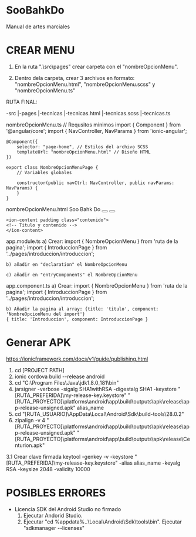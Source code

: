 # SooBahkDo
Manual de artes marciales


# CREAR MENU 

1) En la ruta ".\src\pages" crear carpeta con el "nombreOpcionMenu".

2) Dentro dela carpeta, crear 3 archivos en formato: "nombreOpcionMenu.html", "nombreOpcionMenu.scss" y "nombreOpcionMenu.ts"

RUTA FINAL:

-src
   |-pages
      |-tecnicas
         |-tecnicas.html
         |-tecnicas.scss
         |-tecnicas.ts

nombreOpcionMenu.ts
	// Requsitos minimos
	import { Component } from '@angular/core';
	import { NavController, NavParams } from 'ionic-angular';

	@Component({
	    selector: "page-home", // Estilos del archivo SCSS
	    templateUrl: "nombreOpcionMenu.html" // Diseño HTML
	})

	export class NombreOpcionMenuPage {
	    // Variables globales

	    constructor(public navCtrl: NavController, public navParams: NavParams) {
	    }
	}

nombreOpcionMenu.html
	<!-- Esqueleto básico -->
	<ion-header>
		<ion-navbar>
			<ion-title style="text-align: center">Soo Bahk Do</ion-title>
			<button ion-button start menuToggle="leftMenu">
				<ion-icon name="Book"></ion-icon>
			</button>
			<button ion-button end menuToggle="rightMenu">
				<ion-icon name="Karate"></ion-icon>
			</button>
		</ion-navbar>
	</ion-header>

	<ion-content padding class="contenido">
	<!-- Titulo y contenido -->
	</ion-content>

app.module.ts
	a) Crear: import { NombreOpcionMenu } from 'ruta de la pagina';
	import { IntroduccionPage } from '../pages/introduccion/introduccion';

	b) añadir en "declaration" el NombreOpcionMenu

	c) añadir en "entryComponents" el NombreOpcionMenu

app.component.ts
	a) Crear: import { NombreOpcionMenu } from 'ruta de la pagina';
	import { IntroduccionPage } from '../pages/introduccion/introduccion';
	
	b) Añadir la pagina al array: {title: 'titulo', component: 'NombreOpcionMenu del import'}
	{ title: 'Introduccion', component: IntroduccionPage }

# Generar APK
https://ionicframework.com/docs/v1/guide/publishing.html

1. cd [PROJECT PATH]
2. ionic cordova build --release android
3. cd "C:\Program Files\Java\jdk1.8.0_181\bin"
4. jarsigner -verbose -sigalg SHA1withRSA -digestalg SHA1 -keystore "[RUTA_PREFERIDA]\my-release-key.keystore" "[RUTA_PROYECTO]\platforms\android\app\build\outputs\apk\release\app-release-unsigned.apk" alias_name
5. cd "[RUTA_USUARIO]\AppData\Local\Android\Sdk\build-tools\28.0.2"
6. zipalign -v 4 "[RUTA_PROYECTO]\platforms\android\app\build\outputs\apk\release\app-release-unsigned.apk" "[RUTA_PROYECTO]\platforms\android\app\build\outputs\apk\release\Centurion.apk"

3.1 Crear clave firmada keytool -genkey -v -keystore "[RUTA_PREFERIDA]\my-release-key.keystore" -alias alias_name -keyalg RSA -keysize 2048 -validity 10000

# POSIBLES ERRORES
- Licencia SDK del Android Studio no firmado
	1. Ejecutar Andorid Studio.
	2. Ejecutar "cd %appdata%\..\Local\Android\Sdk\tools\bin". Ejecutar "sdkmanager --licenses"
